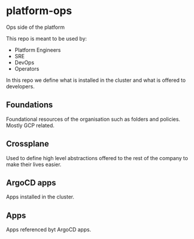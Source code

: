 # platform-ops

Ops side of the platform

This repo is meant to be used by:
- Platform Engineers
- SRE
- DevOps
- Operators

In this repo we define what is installed in the cluster and what is offered to developers.

## Foundations
Foundational resources of the organisation such as folders and policies. Mostly GCP related.

## Crossplane
Used to define high level abstractions offered to the rest of the company to make their lives easier.

## ArgoCD apps
Apps installed in the cluster.

## Apps
Apps referenced byt ArgoCD apps.